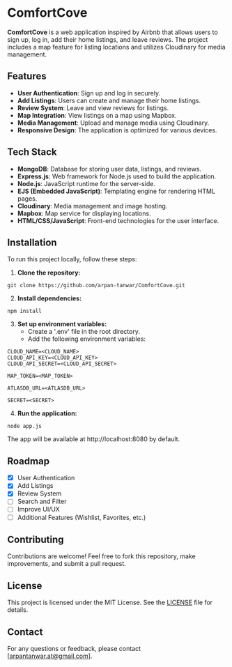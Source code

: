 # ComfortCove
**ComfortCove** is a web application inspired by Airbnb that allows users to sign up, log in, add their home listings, and leave reviews. The project includes a map feature for listing locations and utilizes Cloudinary for media management.

## Features
- **User Authentication**: Sign up and log in securely.
- **Add Listings**: Users can create and manage their home listings.
- **Review System**: Leave and view reviews for listings.
- **Map Integration**: View listings on a map using Mapbox.
- **Media Management**: Upload and manage media using Cloudinary.
- **Responsive Design**: The application is optimized for various devices.

## Tech Stack
- **MongoDB**: Database for storing user data, listings, and reviews.
- **Express.js**: Web framework for Node.js used to build the application.
- **Node.js**: JavaScript runtime for the server-side.
- **EJS (Embedded JavaScript)**: Templating engine for rendering HTML pages.
- **Cloudinary**: Media management and image hosting.
- **Mapbox**: Map service for displaying locations.
- **HTML/CSS/JavaScript**: Front-end technologies for the user interface.

## Installation
To run this project locally, follow these steps:

1. **Clone the repository:**
```
git clone https://github.com/arpan-tanwar/ComfortCove.git
```

2. **Install dependencies:**
```
npm install
```

3. **Set up environment variables:**
   - Create a '.env' file in the root directory.
   - Add the following environment variables:
```
CLOUD_NAME=<CLOUD_NAME>
CLOUD_API_KEY=<CLOUD_API_KEY>
CLOUD_API_SECRET=<CLOUD_API_SECRET>

MAP_TOKEN=<MAP_TOKEN>

ATLASDB_URL=<ATLASDB_URL>

SECRET=<SECRET>
```

4. **Run the application:**
```
node app.js
```
The app will be available at http://localhost:8080 by default.

## Roadmap
- [x] User Authentication
- [x] Add Listings
- [x] Review System
- [ ] Search and Filter
- [ ] Improve UI/UX
- [ ] Additional Features (Wishlist, Favorites, etc.)

## Contributing
Contributions are welcome! Feel free to fork this repository, make improvements, and submit a pull request.

## License
This project is licensed under the MIT License. See the [LICENSE](LICENSE) file for details.

## Contact
For any questions or feedback, please contact [arpantanwar.at@gmail.com].
